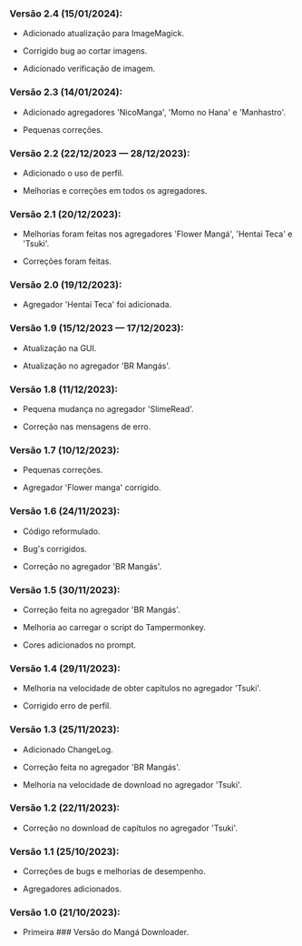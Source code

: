 ### Versão 2.4 (15/01/2024):

- Adicionado atualização para ImageMagick.

- Corrigido bug ao cortar imagens.

- Adicionado verificação de imagem.

### Versão 2.3 (14/01/2024):

- Adicionado agregadores 'NicoManga', 'Momo no Hana' e 'Manhastro'.

- Pequenas correções.

### Versão 2.2 (22/12/2023 — 28/12/2023):

- Adicionado o uso de perfil.

- Melhorias e correções em todos os agregadores.

### Versão 2.1 (20/12/2023):

- Melhorias foram feitas nos agregadores 'Flower Mangá', 'Hentai Teca' e 'Tsuki'.

- Correções foram feitas.

### Versão 2.0 (19/12/2023):

- Agregador 'Hentai Teca' foi adicionada.

### Versão 1.9 (15/12/2023 — 17/12/2023):

- Atualização na GUI.

- Atualização no agregador 'BR Mangás'.

### Versão 1.8 (11/12/2023):

- Pequena mudança no agregador 'SlimeRead'.

- Correção nas mensagens de erro.

### Versão 1.7 (10/12/2023):

- Pequenas correções.

- Agregador 'Flower manga' corrigido.

### Versão 1.6 (24/11/2023):

- Código reformulado.

- Bug's corrigidos.

- Correção no agregador 'BR Mangás'.

### Versão 1.5 (30/11/2023):

- Correção feita no agregador 'BR Mangás'.

- Melhoria ao carregar o script do Tampermonkey.

- Cores adicionados no prompt.

### Versão 1.4 (29/11/2023):

- Melhoria na velocidade de obter capítulos no agregador 'Tsuki'.

- Corrigido erro de perfil.

### Versão 1.3 (25/11/2023):

- Adicionado ChangeLog.

- Correção feita no agregador 'BR Mangás'.

- Melhoria na velocidade de download no agregador 'Tsuki'.

### Versão 1.2 (22/11/2023):

- Correção no download de capítulos no agregador 'Tsuki'.

### Versão 1.1 (25/10/2023):

- Correções de bugs e melhorias de desempenho.

- Agregadores adicionados.

### Versão 1.0 (21/10/2023):

- Primeira ### Versão do Mangá Downloader.